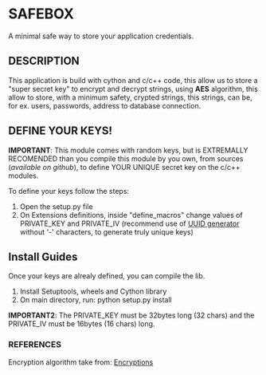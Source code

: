 # SAFEBOX
A minimal safe way to store your application credentials.

## DESCRIPTION
This application is build with cython and c/c++ code, this allow us to store a \"super secret key\" to encrypt and decrypt strings, using **AES** algorithm, this allow to store, with a minimum safety, crypted strings, this strings, can be, for ex. users, passwords, address to database connection.

## DEFINE YOUR KEYS!

**IMPORTANT**: This module comes with random keys, but is EXTREMALLY RECOMENDED than you compile this module by you own, from sources (*available on github*), to define YOUR UNIQUE secret key on the c/c++ modules.

To define your keys follow the steps:

1. Open the setup.py file
2. On Extensions definitions, inside "define_macros" change values of PRIVATE_KEY and PRIVATE_IV (recommend use of [UUID generator](https://www.uuidgenerator.net/version1) without '-' characters, to generate truly unique keys)

## Install Guides

Once your keys are alrealy defined, you can compile the lib.

1. Install Setuptools, wheels and Cython library
2. On main directory, run: python setup.py install

**IMPORTANT2**: The PRIVATE_KEY must be 32bytes long (32 chars) and the PRIVATE_IV must be 16bytes (16 chars) long.

### REFERENCES

Encryption algorithm take from: [Encryptions](https://github.com/calccrypto/Encryptions)


